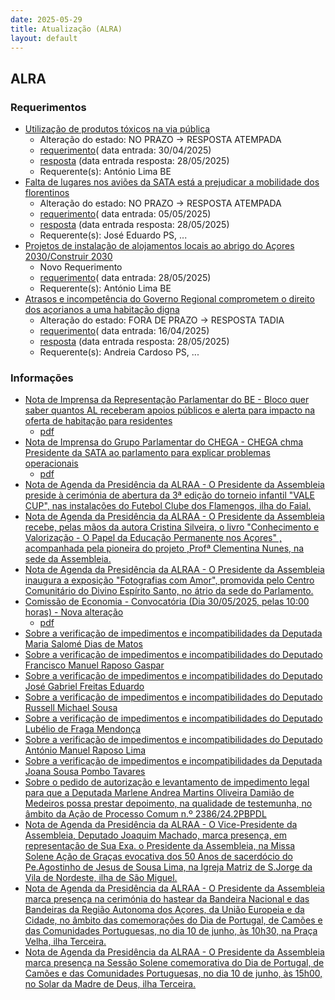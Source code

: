 ```yaml
---
date: 2025-05-29
title: Atualização (ALRA)
layout: default
---
```

## ALRA

### Requerimentos

* [Utilização de produtos tóxicos na via pública](http://base.alra.pt:82/4DACTION/w_pesquisa_registo/4/8811)
  * Alteração do estado: NO PRAZO → RESPOSTA ATEMPADA
  * [requerimento](http://base.alra.pt:82/Doc_Req/XIIIreque340.pdf)( data entrada: 30/04/2025)
  * [resposta](http://base.alra.pt:82/Doc_Req/XIIIrequeresp340.pdf) (data entrada resposta: 28/05/2025)
  * Requerente(s): António Lima BE
* [Falta de lugares nos aviões da SATA está a prejudicar a mobilidade dos florentinos](http://base.alra.pt:82/4DACTION/w_pesquisa_registo/4/8819)
  * Alteração do estado: NO PRAZO → RESPOSTA ATEMPADA
  * [requerimento](http://base.alra.pt:82/Doc_Req/XIIIreque345.pdf)( data entrada: 05/05/2025)
  * [resposta](http://base.alra.pt:82/Doc_Req/XIIIrequeresp345.pdf) (data entrada resposta: 28/05/2025)
  * Requerente(s): José Eduardo PS, ...
* [Projetos de instalação de alojamentos locais ao abrigo do Açores 2030/Construir 2030](http://base.alra.pt:82/4DACTION/w_pesquisa_registo/4/8834)
  * Novo Requerimento
  * [requerimento](http://base.alra.pt:82/Doc_Req/XIIIreque352.pdf)( data entrada: 28/05/2025)
  * Requerente(s): António Lima BE
* [Atrasos e incompetência do Governo Regional comprometem o direito dos açorianos a uma habitação digna](http://base.alra.pt:82/4DACTION/w_pesquisa_registo/4/8800)
  * Alteração do estado: FORA DE PRAZO → RESPOSTA TADIA
  * [requerimento](http://base.alra.pt:82/Doc_Req/XIIIreque334.pdf)( data entrada: 16/04/2025)
  * [resposta](http://base.alra.pt:82/Doc_Req/XIIIrequeresp334.pdf) (data entrada resposta: 28/05/2025)
  * Requerente(s): Andreia Cardoso PS, ...

### Informações

* [Nota de Imprensa da Representação Parlamentar do BE - Bloco quer saber quantos AL receberam apoios públicos e alerta para impacto na oferta de habitação para residentes](http://base.alra.pt:82/4DACTION/w_pesquisa_registo/8/21669)
  * [pdf](http://base.alra.pt:82/Doc_Noticias/NI21669.pdf)
* [Nota de Imprensa do Grupo Parlamentar do CHEGA - CHEGA chma Presidente da SATA ao parlamento para explicar problemas operacionais](http://base.alra.pt:82/4DACTION/w_pesquisa_registo/8/21670)
  * [pdf](http://base.alra.pt:82/Doc_Noticias/NI21670.pdf)
* [Nota de Agenda da Presidência da ALRAA - O Presidente da Assembleia preside à cerimónia de abertura da 3ª edição do torneio infantil "VALE CUP", nas instalações do Futebol Clube dos Flamengos, ilha do Faial.](http://base.alra.pt:82/4DACTION/w_pesquisa_registo/8/21671)
* [Nota de Agenda da Presidência da ALRAA - O Presidente da Assembleia recebe, pelas mãos da autora Cristina Silveira, o livro "Conhecimento e Valorização - O Papel da Educação Permanente nos Açores" , acompanhada pela pioneira do projeto ,Profª Clementina Nunes, na sede da Assembleia.](http://base.alra.pt:82/4DACTION/w_pesquisa_registo/8/21672)
* [Nota de Agenda da Presidência da ALRAA - O Presidente da Assembleia inaugura a exposição "Fotografias com Amor", promovida pelo Centro Comunitário do Divino Espírito Santo, no átrio da sede do Parlamento.](http://base.alra.pt:82/4DACTION/w_pesquisa_registo/8/21673)
* [Comissão de Economia - Convocatória (Dia 30/05/2025, pelas 10:00 horas) - Nova alteração](http://base.alra.pt:82/4DACTION/w_pesquisa_registo/8/21674)
  * [pdf](http://base.alra.pt:82/Doc_Noticias/NI21674.pdf)
* [Sobre a verificação de impedimentos e incompatibilidades da Deputada Maria Salomé Dias de Matos](http://base.alra.pt:82/4DACTION/w_pesquisa_registo/8/21675)
* [Sobre a verificação de impedimentos e incompatibilidades do Deputado Francisco Manuel Raposo Gaspar](http://base.alra.pt:82/4DACTION/w_pesquisa_registo/8/21676)
* [Sobre a verificação de impedimentos e incompatibilidades do Deputado José Gabriel Freitas Eduardo](http://base.alra.pt:82/4DACTION/w_pesquisa_registo/8/21677)
* [Sobre a verificação de impedimentos e incompatibilidades do Deputado Russell Michael Sousa](http://base.alra.pt:82/4DACTION/w_pesquisa_registo/8/21678)
* [Sobre a verificação de impedimentos e incompatibilidades do Deputado Lubélio de Fraga Mendonça](http://base.alra.pt:82/4DACTION/w_pesquisa_registo/8/21679)
* [Sobre a verificação de impedimentos e incompatibilidades do Deputado António Manuel Raposo Lima](http://base.alra.pt:82/4DACTION/w_pesquisa_registo/8/21680)
* [Sobre a verificação de impedimentos e incompatibilidades da Deputada Joana Sousa Pombo Tavares](http://base.alra.pt:82/4DACTION/w_pesquisa_registo/8/21681)
* [Sobre o pedido de autorização e levantamento de impedimento legal para que a Deputada Marlene Andrea Martins Oliveira Damião de Medeiros possa prestar depoimento, na qualidade de testemunha, no âmbito da Ação de Processo Comum n.º 2386/24.2PBPDL](http://base.alra.pt:82/4DACTION/w_pesquisa_registo/8/21682)
* [Nota de Agenda da Presidência da ALRAA -  O Vice-Presidente da Assembleia, Deputado Joaquim Machado, marca presença, em representação de Sua Exa. o Presidente da Assembleia, na Missa Solene Ação de Graças evocativa dos 50 Anos de sacerdócio do Pe.Agostinho de Jesus de Sousa Lima, na Igreja Matriz de S.Jorge da Vila de Nordeste, ilha de São Miguel.](http://base.alra.pt:82/4DACTION/w_pesquisa_registo/8/21683)
* [Nota de Agenda da Presidência da ALRAA - O Presidente da Assembleia marca presença na cerimónia do hastear da Bandeira Nacional e das Bandeiras da Região Autonoma dos Açores, da União Europeia e da Cidade, no âmbito das  comemorações do Dia de Portugal, de Camões e das Comunidades Portuguesas, no dia 10 de junho, às 10h30, na Praça Velha, ilha Terceira.](http://base.alra.pt:82/4DACTION/w_pesquisa_registo/8/21684)
* [Nota de Agenda da Presidência da ALRAA - O Presidente da Assembleia marca presença na Sessão Solene comemorativa do Dia de Portugal, de Camões e das Comunidades Portuguesas, no dia 10 de junho, às 15h00, no Solar da Madre de Deus, ilha Terceira.](http://base.alra.pt:82/4DACTION/w_pesquisa_registo/8/21685)
